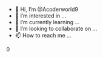 - 👋 Hi, I’m @Acoderworld9
- 👀 I’m interested in ...
- 🌱 I’m currently learning ...
- 💞️ I’m looking to collaborate on ...
- 📫 How to reach me ...

<!---
Acoderworld9/Acoderworld9 is a ✨ special ✨ repository because its `README.md` (this file) appears on your GitHub profile.
You can click the Preview link to take a look at your changes.
--->0
